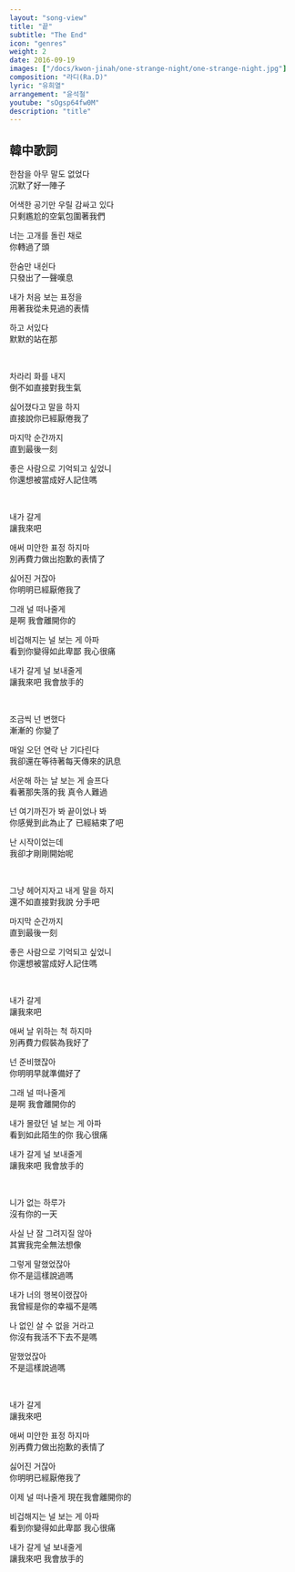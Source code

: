 ```yaml
---
layout: "song-view"
title: "끝"
subtitle: "The End"
icon: "genres"
weight: 2
date: 2016-09-19
images: ["/docs/kwon-jinah/one-strange-night/one-strange-night.jpg"]
composition: "라디(Ra.D)"
lyric: "유희열"
arrangement: "윤석철"
youtube: "sOgsp64fw0M"
description: "title"
---
```


## 韓中歌詞

한참을 아무 말도 없었다  
沉默了好一陣子  

어색한 공기만 우릴 감싸고 있다  
只剩尷尬的空氣包圍著我們  

너는 고개를 돌린 채로  
你轉過了頭  

한숨만 내쉰다  
只發出了一聲嘆息  

내가 처음 보는 표정을  
用著我從未見過的表情  

하고 서있다  
默默的站在那  

<br>

차라리 화를 내지  
倒不如直接對我生氣  

싫어졌다고 말을 하지  
直接說你已經厭倦我了  

마지막 순간까지  
直到最後一刻  

좋은 사람으로 기억되고 싶었니  
你還想被當成好人記住嗎  

<br>

내가 갈게  
讓我來吧  

애써 미안한 표정 하지마  
別再費力做出抱歉的表情了  

싫어진 거잖아  
你明明已經厭倦我了  

그래 널 떠나줄게  
是啊 我會離開你的  

비겁해지는 널 보는 게 아파  
看到你變得如此卑鄙 我心很痛  

내가 갈게 널 보내줄게  
讓我來吧 我會放手的  

<br>

조금씩 넌 변했다  
漸漸的 你變了  

매일 오던 연락 난 기다린다  
我卻還在等待著每天傳來的訊息  

서운해 하는 날 보는 게 슬프다  
看著那失落的我 真令人難過  

넌 여기까진가 봐 끝이었나 봐  
你感覺到此為止了 已經結束了吧  

난 시작이었는데  
我卻才剛剛開始呢  

<br>

그냥 헤어지자고 내게 말을 하지  
還不如直接對我說 分手吧  

마지막 순간까지  
直到最後一刻  

좋은 사람으로 기억되고 싶었니  
你還想被當成好人記住嗎  

<br>

내가 갈게  
讓我來吧  

애써 날 위하는 척 하지마  
別再費力假裝為我好了  

넌 준비했잖아  
你明明早就準備好了  

그래 널 떠나줄게  
是啊 我會離開你的  

내가 몰랐던 널 보는 게 아파  
看到如此陌生的你 我心很痛  

내가 갈게 널 보내줄게  
讓我來吧 我會放手的  

<br>

니가 없는 하루가  
沒有你的一天  

사실 난 잘 그려지질 않아  
其實我完全無法想像  

그렇게 말했었잖아  
你不是這樣說過嗎  

내가 너의 행복이랬잖아  
我曾經是你的幸福不是嗎  

나 없인 살 수 없을 거라고  
你沒有我活不下去不是嗎  

말했었잖아  
不是這樣說過嗎  

<br>

내가 갈게  
讓我來吧  

애써 미안한 표정 하지마  
別再費力做出抱歉的表情了  

싫어진 거잖아  
你明明已經厭倦我了  

이제 널 떠나줄게 
現在我會離開你的  

비겁해지는 널 보는 게 아파  
看到你變得如此卑鄙 我心很痛  

내가 갈게 널 보내줄게  
讓我來吧 我會放手的  
